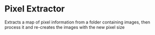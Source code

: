 # Pixel Extractor

Extracts a map of pixel information from a folder containing images, then process it and re-creates the images with the new pixel size